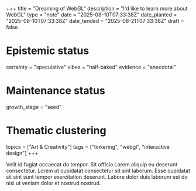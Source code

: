 +++
title = "Dreaming of WebGL"
description = "I'd like to learn more about WebGL"
type = "note"
date = "2025-08-10T07:33:38Z"
date_planted = "2025-08-10T07:33:38Z"
date_tended = "2025-08-21T07:33:38Z"
draft = false
# Epistemic status
certainty = "speculative"
vibes = "half-baked"
evidence = "anecdotal"
# Maintenance status
growth_stage = "seed"
# Thematic clustering
topics = ["Art & Creativity"]
tags = ["tinkering", "webgl", "interactive design"]
+++

Velit id fugiat occaecat do tempor. Sit officia Lorem aliquip eu deserunt consectetur. Lorem ut cupidatat consectetur sit sint laborum. Esse cupidatat sit sint sunt tempor exercitation deserunt. Labore dolor duis laborum est do nisi ut veniam dolor et nostrud nostrud.
